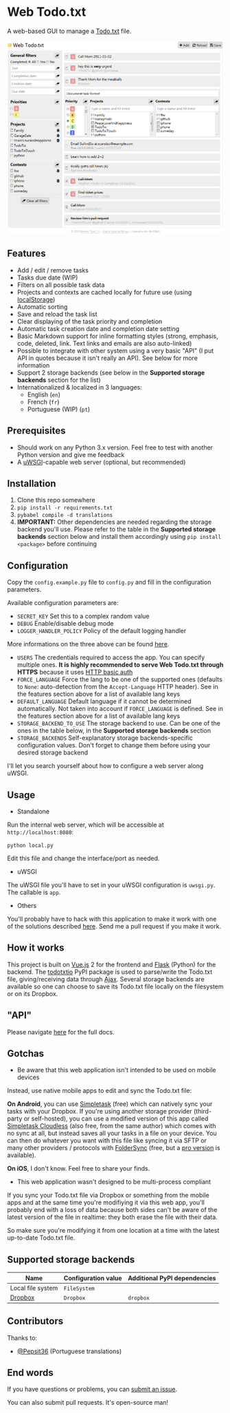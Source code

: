 # Web Todo.txt

A web-based GUI to manage a [Todo.txt](http://todotxt.com/) file.

<p align="center">
  <img src="https://github.com/EpocDotFr/webtodotxt/raw/master/screenshot.png">
</p>

## Features

  - Add / edit / remove tasks
  - Tasks due date (WIP)
  - Filters on all possible task data
  - Projects and contexts are cached locally for future use (using [localStorage](https://en.wikipedia.org/wiki/Web_storage#localStorage))
  - Automatic sorting
  - Save and reload the task list
  - Clear displaying of the task priority and completion
  - Automatic task creation date and completion date setting
  - Basic Markdown support for inline formatting styles (strong, emphasis, code, deleted, link. Text links and emails are also auto-linked)
  - Possible to integrate with other system using a very basic "API" (I put API in quotes because it isn't really an API). See below for more information
  - Support 2 storage backends (see below in the **Supported storage backends** section for the list)
  - Internationalized & localized in 3 languages:
    - English (`en`)
    - French (`fr`)
    - Portuguese (WIP) (`pt`)

## Prerequisites

  - Should work on any Python 3.x version. Feel free to test with another Python version and give me feedback
  - A [uWSGI](https://uwsgi-docs.readthedocs.io/en/latest/)-capable web server (optional, but recommended)

## Installation

  1. Clone this repo somewhere
  2. `pip install -r requirements.txt`
  3. `pybabel compile -d translations`
  4. **IMPORTANT:** Other dependencies are needed regarding the storage backend you'll use. Please refer to the table in the **Supported storage backends** section below and install them accordingly using `pip install <package>` before continuing

## Configuration

Copy the `config.example.py` file to `config.py` and fill in the configuration parameters.

Available configuration parameters are:

  - `SECRET_KEY` Set this to a complex random value
  - `DEBUG` Enable/disable debug mode
  - `LOGGER_HANDLER_POLICY` Policy of the default logging handler

More informations on the three above can be found [here](http://flask.pocoo.org/docs/0.12/config/#builtin-configuration-values).

  - `USERS` The credentials required to access the app. You can specify multiple ones. **It is highly recommended to serve Web Todo.txt through HTTPS** because it uses [HTTP basic auth](https://en.wikipedia.org/wiki/Basic_access_authentication)
  - `FORCE_LANGUAGE` Force the lang to be one of the supported ones (defaults to `None`: auto-detection from the `Accept-Language` HTTP header). See in the features section above for a list of available lang keys
  - `DEFAULT_LANGUAGE` Default language if it cannot be determined automatically. Not taken into account if `FORCE_LANGUAGE` is defined. See in the features section above for a list of available lang keys
  - `STORAGE_BACKEND_TO_USE` The storage backend to use. Can be one of the ones in the table below, in the **Supported storage backends** section
  - `STORAGE_BACKENDS` Self-explanatory storage backends-specific configuration values. Don't forget to change them before using your desired storage backend

I'll let you search yourself about how to configure a web server along uWSGI.

## Usage

  - Standalone

Run the internal web server, which will be accessible at `http://localhost:8080`:

```
python local.py
```

Edit this file and change the interface/port as needed.

  - uWSGI

The uWSGI file you'll have to set in your uWSGI configuration is `uwsgi.py`. The callable is `app`.

  - Others

You'll probably have to hack with this application to make it work with one of the solutions described [here](http://flask.pocoo.org/docs/0.12/deploying/). Send me a pull request if you make it work.

## How it works

This project is built on [Vue.js](http://vuejs.org/) 2 for the frontend and [Flask](http://flask.pocoo.org/) (Python) for
the backend. The [todotxtio](https://github.com/EpocDotFr/todotxtio) PyPI package is used to parse/write the Todo.txt file,
giving/receiving data through [Ajax](https://en.wikipedia.org/wiki/Ajax_(programming)). Several storage backends
are available so one can choose to save its Todo.txt file locally on the filesystem or on its Dropbox.

## "API"

Please navigate [here](https://github.com/EpocDotFr/webtodotxt/blob/master/api.md) for the full docs.

## Gotchas

  - Be aware that this web application isn't intended to be used on mobile devices

Instead, use native mobile apps to edit and sync the Todo.txt file:

**On Android**, you can use [Simpletask](https://play.google.com/store/apps/details?id=nl.mpcjanssen.todotxtholo&hl=en)
(free) which can natively sync your tasks with your Dropbox. If you're using another storage provider (third-party or
self-hosted), you can use a modified version of this app called [Simpletask Cloudless](https://play.google.com/store/apps/details?id=nl.mpcjanssen.simpletask&hl=en)
(also free, from the same author) which comes with no sync at all, but instead saves all your tasks in a file on your
device. You can then do whatever you want with this file like syncing it via SFTP or many other providers / protocols
with [FolderSync](https://play.google.com/store/apps/details?id=dk.tacit.android.foldersync.lite&hl=en) (free, but a
[pro version](https://play.google.com/store/apps/details?id=dk.tacit.android.foldersync.full&hl=en) is available).

**On iOS**, I don't know. Feel free to share your finds.

  - This web application wasn't designed to be multi-process compliant

If you sync your Todo.txt file via Dropbox or something from the mobile apps and at the same time you're modifiying it via
this web app, you'll probably end with a loss of data because both sides can't be aware of the latest version of the file
in realtime: they both erase the file with their data.

So make sure you're modifying it from one location at a time with the latest up-to-date Todo.txt file.

## Supported storage backends

| Name | Configuration value | Additional PyPI dependencies |
|------|---------------------|------------------------------|
| Local file system | `FileSystem` |  |
| [Dropbox](https://www.dropbox.com/) | `Dropbox` | `dropbox` |

## Contributors

Thanks to:

  - [@Pepsit36](https://github.com/Pepsit36) (Portuguese translations)

## End words

If you have questions or problems, you can [submit an issue](https://github.com/EpocDotFr/webtodotxt/issues).

You can also submit pull requests. It's open-source man!